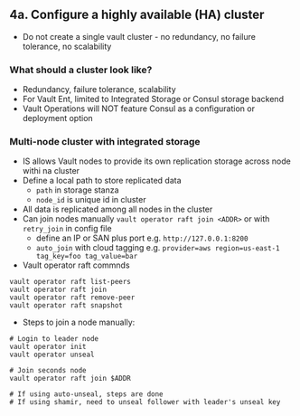 ## 4a. Configure a highly available (HA) cluster
- Do not create a single vault cluster - no redundancy, no failure tolerance, no scalability
### What should a cluster look like?
- Redundancy, failure tolerance, scalability
- For Vault Ent, limited to Integrated Storage or Consul storage backend
- Vault Operations will NOT feature Consul as a configuration or deployment option
### Multi-node cluster with integrated storage
- IS allows Vault nodes to provide its own replication storage across node withi na cluster
- Define a local path to store replicated data
  - `path` in storage stanza
  - `node_id` is unique id in cluster
- All data is replicated among all nodes in the cluster
- Can join nodes manually `vault operator raft join <ADDR>` or with `retry_join` in config file
  - define an IP or SAN plus port e.g. `http://127.0.0.1:8200`
  - `auto_join` with cloud tagging e.g. `provider=aws region=us-east-1 tag_key=foo tag_value=bar`
- Vault operator raft commnds
```
vault operator raft list-peers
vault operator raft join
vault operator raft remove-peer
vault operator raft snapshot
```
- Steps to join a node manually:
```
# Login to leader node
vault operator init
vault operator unseal

# Join seconds node
vault operator raft join $ADDR

# If using auto-unseal, steps are done
# If using shamir, need to unseal follower with leader's unseal key
```